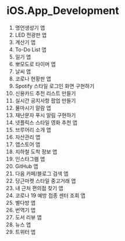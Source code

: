 # iOS.App_Development



1. 명언생성기 앱
2. LED 전광판 앱
3. 계산기 앱
4. To-Do List 앱
5. 일기 앱
6. 뽀모도로 타이머 앱
7. 날씨 앱
8. 코로나 현황판 앱
9. Spotify 스타일 로그인 화면 구현하기
10. 신용카드 추천 리스트 만들기
11. 실시간 공지사항 팝업 만들기
12. 물마시기 알람 앱
13. 재난문자 푸시 알림 구현하기
14. 넷플릭스 스타일 영화 추천 앱
15. 브루어리 소개 앱 
16. 자산관리 앱
17. 앱스토어 앱
18. 지하철 도착 정보 앱
19. 인스타그램 앱
20. GitHub 앱
21. 다음 카페/블로그 검색 앱
22. 당근마켓 스타일 중고거래 앱
23. 내 근처 편의점 찾기 앱 
24. 코로나 19 예방 접종 센터 조회 앱
25. 별다방 앱 
26. 번역기 앱
27. 도서 리뷰 앱
28. 뉴스 앱
29. 트위터 앱
